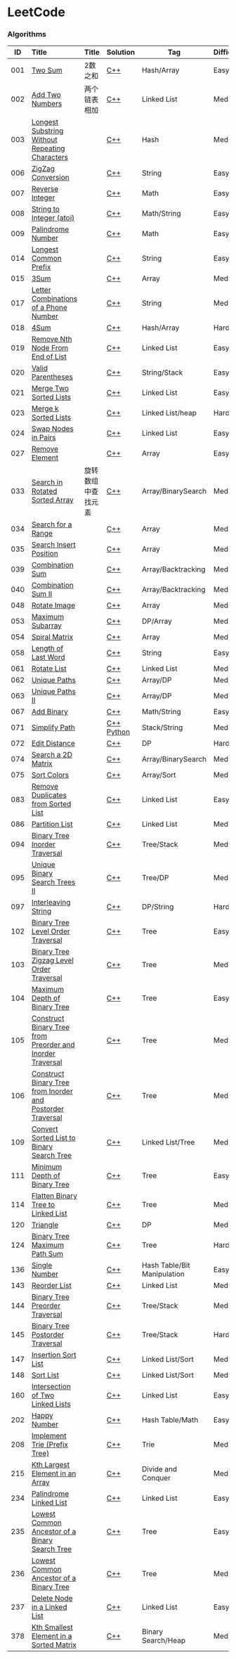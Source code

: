 # LeetCode

### Algorithms

| ID | Title |Title| Solution  | Tag | Difficulty |
|:---:|:---|---|---|---|---|
|001|[Two Sum](https://leetcode.com/problems/two-sum/)|2数之和|[C++](./Solution/001/twoSum.cpp)|Hash/Array|Easy|
|002|[Add Two Numbers](https://leetcode.com/problems/add-two-numbers/)|两个链表相加|[C++](./Solution/002/addTwoNumbers.cpp)|Linked List|Medium|
|003|[Longest Substring Without Repeating Characters](https://leetcode.com/problems/longest-substring-without-repeating-characters/)| |[C++](./Solution/003/longestSubstringWithoutRepeatingCharacters.cpp)|Hash|Medium|
|006|[ZigZag Conversion](https://leetcode.com/problems/zigzag-conversion/)||[C++](./Solution/006/convert.cpp)|String|Easy|
|007|[Reverse Integer](https://leetcode.com/problems/reverse-integer/)||[C++](./Solution/007/reverse.cpp)|Math|Easy|
|008|[String to Integer (atoi)](https://leetcode.com/problems/string-to-integer-atoi/)||[C++](./Solution/008/myAtoi.cpp)|Math/String|Easy|
|009|[Palindrome Number](https://leetcode.com/problems/palindrome-number/)||[C++](./Solution/009/isPalindrome.cpp)|Math|Easy|
|014|[Longest Common Prefix](https://leetcode.com/problems/longest-common-prefix/)||[C++](./Solution/014/longestCommonPrefix.cpp)|String|Easy|
|015|[3Sum](https://leetcode.com/problems/3sum/)||[C++](./Solution/015/threeSum.cpp)|Array|Medium|
|017|[Letter Combinations of a Phone Number](https://leetcode.com/problems/letter-combinations-of-a-phone-number/)||[C++](./Solution/017/letterCombinations.cpp)|String|Medium|
|018|[4Sum](https://leetcode.com/problems/4sum/)||[C++](./Solution/018/fourSum.cpp)|Hash/Array|Hard|
|019|[Remove Nth Node From End of List](https://leetcode.com/problems/remove-nth-node-from-end-of-list/)||[C++](./Solution/019/removeNthFromEnd.cpp)|Linked List|Easy|
|020|[Valid Parentheses](https://leetcode.com/problems/valid-parentheses/)||[C++](./Solution/020/isValid.cpp)|String/Stack|Easy|
|021|[Merge Two Sorted Lists](https://leetcode.com/problems/merge-two-sorted-lists/)||[C++](./Solution/021/mergeTwoLists.cpp)|Linked List|Easy|
|023|[Merge k Sorted Lists](https://leetcode.com/problems/merge-k-sorted-lists/)||[C++](./Solution/023/mergeKLists.cpp)|Linked List/heap|Hard|
|024|[Swap Nodes in Pairs](https://leetcode.com/problems/swap-nodes-in-pairs/)||[C++](./Solution/024/swapPairs.cpp)|Linked List|Easy|
|027|[Remove Element](https://leetcode.com/problems/remove-element/)||[C++](./Solution/027/removeElement.cpp)|Array|Easy|
|033|[Search in Rotated Sorted Array](https://leetcode.com/problems/search-in-rotated-sorted-array)|旋转数组中查找元素|[C++](./Solution/033/search.cpp)|Array/BinarySearch|Medium|
|034|[Search for a Range](https://leetcode.com/problems/search-for-a-range/)||[C++](./Solution/034/searchRange.cpp)|Array|Medium|
|035|[Search Insert Position](https://leetcode.com/problems/search-insert-position/)||[C++](./Solution/035/searchInsert.cpp)|Array|Medium|
|039|[Combination Sum](https://leetcode.com/problems/combination-sum/)||[C++](./Solution/039/combinationSum.cpp)|Array/Backtracking|Medium|
|040|[Combination Sum II](https://leetcode.com/problems/combination-sum-ii/)||[C++](./Solution/040/combinationSum2.cpp)|Array/Backtracking|Medium|
|048|[Rotate Image](https://leetcode.com/problems/rotate-image)||[C++](./Solution/048/rotate.cpp)|Array|Medium|
|053|[Maximum Subarray](https://leetcode.com/problems/maximum-subarray/)||[C++](./Solution/053/maxSubArray.cpp)|DP/Array|Medium|
|054|[Spiral Matrix](https://leetcode.com/problems/spiral-matrix/?tab=Description)||[C++](./Solution/054/spiralOrder.cpp)|Array|Medium|
|058|[Length of Last Word](https://leetcode.com/problems/length-of-last-word)||[C++](./Solution/058/lengthOfLastWord.cpp)|String|Easy|
|061|[Rotate List](https://leetcode.com/problems/rotate-list/)||[C++](./Solution/061/rotateRight.cpp)|Linked List|Medium|
|062|[Unique Paths](https://leetcode.com/problems/unique-paths/)||[C++](./Solution/062/uniquePaths.cpp)|Array/DP|Medium|
|063|[Unique Paths II](https://leetcode.com/problems/unique-paths-ii/)||[C++](./Solution/063/uniquePathsWithObstacles.cpp)|Array/DP|Medium|
|067|[Add Binary](https://leetcode.com/problems/add-binary/)||[C++](./Solution/067/addBinary.cpp)|Math/String|Easy|
|071|[Simplify Path](https://leetcode.com/problems/simplify-path/)||[C++](./Solution/071/simplifyPath.cpp) [Python](./Solution/071/simplifyPath.py)|Stack/String|Medium|
|072|[Edit Distance](https://leetcode.com/problems/edit-distance/)||[C++](./Solution/072/minDistance.cpp)|DP|Hard|
|074|[Search a 2D Matrix](https://leetcode.com/problems/search-a-2d-matrix/)||[C++](./Solution/074/searchMatrix.cpp)|Array/BinarySearch|Medium|
|075|[Sort Colors](https://leetcode.com/problems/sort-colors/)||[C++](./Solution/075/sortColors.cpp)|Array/Sort|Medium|
|083|[Remove Duplicates from Sorted List](https://leetcode.com/problems/remove-duplicates-from-sorted-list/)||[C++](./Solution/083/deleteDuplicates.cpp)|Linked List|Easy|
|086|[Partition List](https://leetcode.com/problems/partition-list/)||[C++](./Solution/086/partition.cpp)|Linked List|Medium|
|094|[Binary Tree Inorder Traversal](https://leetcode.com/problems/binary-tree-inorder-traversal/)||[C++](./Solution/094/inorderTraversal.cpp)|Tree/Stack|Medium|
|095|[Unique Binary Search Trees II](https://leetcode.com/problems/unique-binary-search-trees-ii/)||[C++](./Solution/095/generateTrees.cpp)|Tree/DP|Medium|
|097|[Interleaving String](https://leetcode.com/problems/interleaving-string/)||[C++](./Solution/097/isInterleave.cpp)|DP/String|Hard|
|102|[Binary Tree Level Order Traversal](https://leetcode.com/problems/binary-tree-level-order-traversal/)||[C++](./Solution/102/levelOrder.cpp)|Tree|Easy|
|103|[Binary Tree Zigzag Level Order Traversal](https://leetcode.com/problems/binary-tree-zigzag-level-order-traversal/)||[C++](./Solution/103/zigzagLevelOrder.cpp)|Tree|Medium|
|104|[Maximum Depth of Binary Tree](https://leetcode.com/problems/maximum-depth-of-binary-tree/)||[C++](./Solution/104/maxDepth.cpp)|Tree|Easy|
|105|[Construct Binary Tree from Preorder and Inorder Traversal](https://leetcode.com/problems/construct-binary-tree-from-preorder-and-inorder-traversal/)||[C++](./Solution/105/buildTree.cpp)|Tree|Medium|
|106|[Construct Binary Tree from Inorder and Postorder Traversal](https://leetcode.com/problems/construct-binary-tree-from-inorder-and-postorder-traversal/)||[C++](./Solution/106/buildTree.cpp)|Tree|Medium|
|109|[Convert Sorted List to Binary Search Tree](https://leetcode.com/problems/convert-sorted-list-to-binary-search-tree/)||[C++](./Solution/109/sortedListToBST.cpp)|Linked List/Tree|Medium|
|111|[Minimum Depth of Binary Tree](https://leetcode.com/problems/minimum-depth-of-binary-tree/)||[C++](./Solution/111/minDepth.cpp)|Tree|Easy|
|114|[Flatten Binary Tree to Linked List](https://leetcode.com/problems/flatten-binary-tree-to-linked-list/)||[C++](./Solution/114/flatten.cpp)|Tree|Medium|
|120|[Triangle](https://leetcode.com/problems/triangle/)||[C++](./Solution/120/minimumTotal.cpp)|DP|Medium|
|124|[Binary Tree Maximum Path Sum](https://leetcode.com/problems/binary-tree-maximum-path-sum/)||[C++](./Solution/124/maxPathSum.cpp)|Tree|Hard|
|136|[Single Number](https://leetcode.com/problems/single-number/)||[C++](./Solution/136/singleNumber.cpp)|Hash Table/Bit Manipulation|Easy|
|143|[Reorder List](https://leetcode.com/problems/reorder-list/)||[C++](./Solution/143/reorderList.cpp)|Linked List|Medium|
|144|[Binary Tree Preorder Traversal](https://leetcode.com/problems/binary-tree-preorder-traversal/)||[C++](./Solution/144/preorderTraversal.cpp)|Tree/Stack|Medium|
|145|[Binary Tree Postorder Traversal](https://leetcode.com/problems/binary-tree-postorder-traversal/)||[C++](./Solution/145/postorderTraversal.cpp)|Tree/Stack|Hard|
|147|[Insertion Sort List](https://leetcode.com/problems/insertion-sort-list/)||[C++](./Solution/147/insertionSortList.cpp)|Linked List/Sort|Medium|
|148|[Sort List](https://leetcode.com/problems/sort-list/)||[C++](./Solution/148/sortList.cpp)|Linked List/Sort|Medium|
|160|[Intersection of Two Linked Lists](https://leetcode.com/problems/intersection-of-two-linked-lists/)||[C++](./Solution/160/getIntersectionNode.cpp)|Linked List|Easy|
|202|[Happy Number](https://leetcode.com/problems/happy-number/)||[C++](./Solution/202/isHappy.cpp)|Hash Table/Math|Easy|
|208|[Implement Trie (Prefix Tree)](https://leetcode.com/problems/implement-trie-prefix-tree/)||[C++](./Solution/208/Trie.cpp)|Trie|Medium|
|215|[Kth Largest Element in an Array](https://leetcode.com/problems/kth-largest-element-in-an-array/)||[C++](./Solution/215/findKthLargest.cpp)|Divide and Conquer|Medium|
|234|[Palindrome Linked List](https://leetcode.com/problems/palindrome-linked-list)||[C++](./Solution/234/isPalindrome.cpp)|Linked List|Easy|
|235|[Lowest Common Ancestor of a Binary Search Tree](https://leetcode.com/problems/lowest-common-ancestor-of-a-binary-search-tree/)||[C++](./Solution/235/lowestCommonAncestor.cpp)|Tree|Easy|
|236|[Lowest Common Ancestor of a Binary Tree](https://leetcode.com/problems/lowest-common-ancestor-of-a-binary-tree/)||[C++](./Solution/236/lowestCommonAncestor.cpp)|Tree|Medium|
|237|[Delete Node in a Linked List](https://leetcode.com/problems/delete-node-in-a-linked-list)||[C++](./Solution/237/deleteNode.cpp)|Linked List|Easy|
|378|[Kth Smallest Element in a Sorted Matrix](https://leetcode.com/problems/kth-smallest-element-in-a-sorted-matrix/)||[C++](./Solution/378/kthSmallest.cpp)|Binary Search/Heap|Medium|



